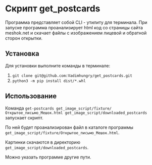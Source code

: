 # Скрипт get_postcards

Программа представляет собой CLI - утилиту для терминала.
При запуске программа проанализирует html код со страницы сайта meshok.net и скачает файлы с изображением лицевой и обратной сторон открытки.

## Установка

Для установки выполните команды в терминале:
1. `git clone git@github.com:Vadimhungry/get_postcards.git`
2. `python3 -m pip install dist/*.whl`

## Использование

Команда `get-postcards get_image_script/fixture/Открытое_письмо_Мешок.html get_image_script/downloaded_postcards` запускает скрипт.

По ней будет проанализирован файл в каталоге программы `get_image_script/fixture/Открытое_письмо_Мешок.html`.

Картинки скачаются в директорию `get_image_script/downloaded_postcards`.

Можно указать программе другие пути.